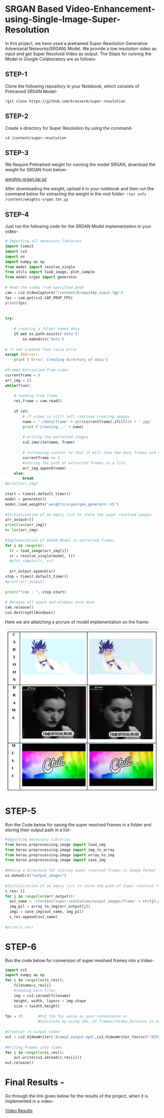 # SRGAN Based Video-Enhancement-using-Single-Image-Super-Resolution

In this project, we have used a pretrained Super-Resolution Generative Adversarial Networks(SRGAN) Model. We provide a low resolution video as input and get Super Resolved Video as output. The Steps for running the Model in Google Colaboratory are as follows-

## STEP-1
Clone the following repository in your Notebook, which consists of Pretrained SRGAN Model-

``` !git clone https://github.com/krasserm/super-resolution ```

## STEP-2
Create a directory for Super Resolution by using the command-

```cd /content/super-resolution```

## STEP-3
We Require Pretrained weight for running the model SRGAN, download the weight for SRGAN from below-

[weights-srgan.tar.gz](https://drive.google.com/file/d/1ZKpQvtxLKKq2fM1gKtl085pgHSgSQSBw/view?usp=sharing)

After downloading the weight, upload it in your notebook and then run the command below for extracting the weight in the root folder-
```!tar xvfz /content/weights-srgan.tar.gz```


## STEP-4
Just run the following code for the SRGAN Model implementation in your video-

```python
# Importing all necessary libraries 
import timeit
import cv2 
import os
import numpy as np
from model import resolve_single
from utils import load_image, plot_sample
from model.srgan import generator

# Read the video from specified path 
cam = cv2.VideoCapture("/content/Drama144p_input.3gp") 
fps = cam.get(cv2.CAP_PROP_FPS)
print(fps)


try:
      
    # creating a folder named data 
    if not os.path.exists('data'): 
        os.makedirs('data') 
  
# if not created then raise error 
except OSError:
    print ('Error: Creating directory of data') 
  
#frames Extraction from video 
currentframe = 0
arr_img = []
while(True): 
      
    # reading from frame 
    ret,frame = cam.read() 
  
    if ret: 
        # if video is still left continue creating images 
        name = './data/frame' + str(currentframe).zfill(3) + '.jpg'
        print ('Creating...' + name) 
  
        # writing the extracted images 
        cv2.imwrite(name, frame) 
  
        # increasing counter so that it will show how many frames are created 
        currentframe += 1
        #storing the path of extracted frames in a list
        arr_img.append(name)
    else: 
        break
#print(arr_img)

start = timeit.default_timer()
model = generator()
model.load_weights('weights/srgan/gan_generator.h5')

#Initialization of an empty list to store the super resolved images
arr_output=[]
print(len(arr_img))
n= len(arr_img)

#Implementation of SRGAN Model in extracted frames
for i in range(n):
  lr = load_image(arr_img[i])
  sr = resolve_single(model, lr)
  #plot_sample(lr, sr)
  
  arr_output.append(sr)
stop = timeit.default_timer()
#print(arr_output)

print("time : ", stop-start)

# Release all space and windows once done 
cam.release() 
cv2.destroyAllWindows()
```

Here we are attatching a picrure of model implementation on the frame-

![Results](Results/Results.png)

# STEP-5
Run the Code below for saving the super resolved frames in a folder and storing their output path in a list-

```python
#Importing necessary libraries
from keras.preprocessing.image import load_img
from keras.preprocessing.image import img_to_array
from keras.preprocessing.image import array_to_img
from keras.preprocessing.image import save_img

#Making a directory for storing super resolved frames in image format
os.makedirs("output_images")

#Initialization of an empty list to store the path of Super resolved frames
s_res= []
for j in range(len(arr_output)):
  out_name = '/content/super-resolution/output_images/frame' + str(j).zfill(3) + '.jpg'
  img_pil = array_to_img(arr_output[j])
  img1 = save_img(out_name, img_pil)
  s_res.append(out_name)
  
#print(s_res)
```

# STEP-6
Run the code below for conversion of super resolved frames into a Video-

```python
import cv2
import numpy as np
for i in range(len(s_res)):
    filename=s_res[i]
    #reading each files
    img = cv2.imread(filename)
    height, width, layers = img.shape
    size = (width,height)

fps = 20       #Put the fps value as your convenience or 
               #Calculate by using (No. of frames)/Video_duration in seconds  

#Creation of output video               
out = cv2.VideoWriter('drama2_output.mp4',cv2.VideoWriter_fourcc(*'DIVX'), fps , size)

#Writing Frames into video
for i in range(len(s_res)):
    out.write(cv2.imread(s_res[i]))
out.release()
```

# Final Results - 
Go through the link given below for the results of the project, when it is implemented in a video-

[Video Results](https://drive.google.com/drive/folders/1NiyJCLsB_-pAmFJNF97QhZiho7zPLMCw?usp=sharing)


